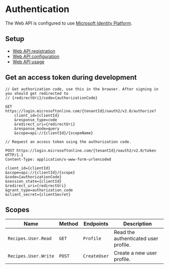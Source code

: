 # Authentication
The Web API is configured to use [Microsoft Identity Platform](https://learn.microsoft.com/en-us/entra/identity-platform/).

## Setup
- [Web API registration](https://learn.microsoft.com/en-us/entra/identity-platform/web-api-tutorial-01-register-app)
- [Web API configuration](https://learn.microsoft.com/en-us/entra/identity-platform/web-api-tutorial-02-prepare-api)
- [Web API usage](https://learn.microsoft.com/en-us/entra/identity-platform/web-api-tutorial-03-protect-endpoint)


## Get an access token during development
```
// Get authorization code, use this in the browser. After signing in you should get redirected to
// {redirectUri}/code={authorizationCode}

GET https://login.microsoftonline.com/{tenantId}/oauth2/v2.0/authorize?
    client_id={clientId}
    &response_type=code
    &redirect_uri={redirectUri}
    &response_mode=query
    &scope=api://{clientId}/{scopeName}

// Request an access token using the authorization code.

POST https://login.microsoftonline.com/{tenantId}/oauth2/v2.0/token HTTP/1.1
Content-Type: application/x-www-form-urlencoded

client_id={clientId}
&scope=api://{clientId}/{scope}
&code={authorizationCode}
&session_state={clientId}
&redirect_uri={redirectUri}
&grant_type=authorization_code
&client_secret={clientSecret}
```

## Scopes
| Name               | Method | Endpoints    | Description                          |
| ------------------ | ------ | ------------ | ------------------------------------ |
|`Recipes.User.Read` | `GET`  | `Profile`    | Read the authenticated user profile. |
|`Recipes.User.Write`| `POST` | `CreateUser` | Create a new user profile.           |